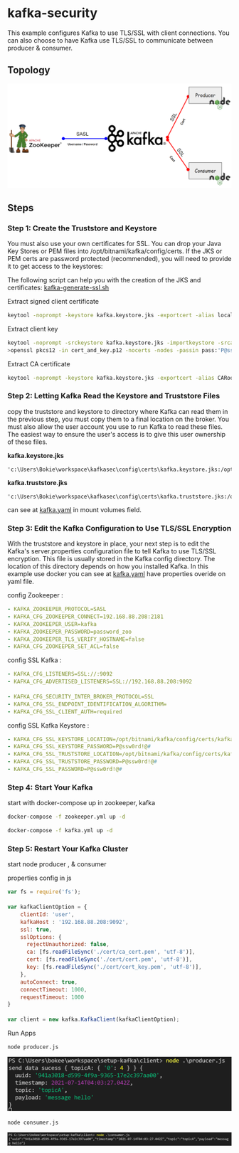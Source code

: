 # kafka-security
This example configures Kafka to use TLS/SSL with client connections. You can also choose to have Kafka use TLS/SSL to communicate between producer & consumer.

## Topology

<img src="./topology.png">

## Steps

### Step 1: Create the Truststore and Keystore

You must also use your own certificates for SSL. You can drop your Java Key Stores or PEM files into /opt/bitnami/kafka/config/certs. If the JKS or PEM certs are password protected (recommended), you will need to provide it to get access to the keystores:


The following script can help you with the creation of the JKS and certificates:
<a href="./cert/kafka-generate-ssl.sh">kafka-generate-ssl.sh</a>

Extract signed client certificate
```sh
keytool -noprompt -keystore kafka.keystore.jks -exportcert -alias localhost -rfc -storepass 'P@ssw0rd!@#' -file cert.pem
```

Extract client key
```sh
keytool -noprompt -srckeystore kafka.keystore.jks -importkeystore -srcalias localhost -destkeystore cert_and_key.p12 -deststoretype PKCS12 -srcstorepass 'P@ssw0rd!@#' -storepass 'P@ssw0rd!@#'
>openssl pkcs12 -in cert_and_key.p12 -nocerts -nodes -passin pass:'P@ssw0rd!@#' -out cert_key.pem
```

Extract CA certificate
```sh
keytool -noprompt -keystore kafka.keystore.jks -exportcert -alias CARoot -rfc -file ca_cert.pem -storepass 'P@ssw0rd!@#'
```

### Step 2: Letting Kafka Read the Keystore and Truststore Files

copy the truststore and keystore to directory where Kafka can read them in the previous step, you must copy them to a final location on the broker. You must also allow the user account you use to run Kafka to read these files. The easiest way to ensure the user's access is to give this user ownership of these files.

<b>kafka.keystore.jks</b>
```
'c:\Users\Bokie\workspace\kafkasec\config\certs\kafka.keystore.jks:/opt/bitnami/kafka/config/certs/kafka.keystore.jks:ro'
```
<b>kafka.truststore.jks</b>
```
'c:\Users\Bokie\workspace\kafkasec\config\certs\kafka.truststore.jks:/opt/bitnami/kafka/config/certs/kafka.truststore.jks:ro'
```
can see at <a href=".\compose\kafka.yaml">kafka.yaml</a> in mount volumes field.

### Step 3: Edit the Kafka Configuration to Use TLS/SSL Encryption

With the truststore and keystore in place, your next step is to edit the Kafka's server.properties configuration file to tell Kafka to use TLS/SSL encryption. This file is usually stored in the Kafka config directory. The location of this directory depends on how you installed Kafka. In this example use docker you can see at <a href=".\compose\kafka.yaml">kafka.yaml</a> have properties overide on yaml file.

config Zookeeper : 
```yaml
- KAFKA_ZOOKEEPER_PROTOCOL=SASL
- KAFKA_CFG_ZOOKEEPER_CONNECT=192.168.88.208:2181
- KAFKA_ZOOKEEPER_USER=kafka
- KAFKA_ZOOKEEPER_PASSWORD=password_zoo
- KAFKA_ZOOKEEPER_TLS_VERIFY_HOSTNAME=false
- KAFKA_CFG_ZOOKEEPER_SET_ACL=false
```

config SSL Kafka :

```yaml
- KAFKA_CFG_LISTENERS=SSL://:9092
- KAFKA_CFG_ADVERTISED_LISTENERS=SSL://192.168.88.208:9092

- KAFKA_CFG_SECURITY_INTER_BROKER_PROTOCOL=SSL
- KAFKA_CFG_SSL_ENDPOINT_IDENTIFICATION_ALGORITHM=
- KAFKA_CFG_SSL_CLIENT_AUTH=required
```

config SSL Kafka Keystore :

```yaml
- KAFKA_CFG_SSL_KEYSTORE_LOCATION=/opt/bitnami/kafka/config/certs/kafka.keystore.jks
- KAFKA_CFG_SSL_KEYSTORE_PASSWORD=P@ssw0rd!@#
- KAFKA_CFG_SSL_TRUSTSTORE_LOCATION=/opt/bitnami/kafka/config/certs/kafka.truststore.jks
- KAFKA_CFG_SSL_TRUSTSTORE_PASSWORD=P@ssw0rd!@#
- KAFKA_CFG_SSL_PASSWORD=P@ssw0rd!@#
```

### Step 4: Start Your Kafka

start with docker-compose up in zookeeper, kafka

```sh
docker-compose -f zookeeper.yml up -d
```

```sh
docker-compose -f kafka.yml up -d
```

### Step 5: Restart Your Kafka Cluster

start node producer , & consumer

properties config in js
```js
var fs = require('fs');

var kafkaClientOption = {
    clientId: 'user',
    kafkaHost : '192.168.88.208:9092',
    ssl: true,
    sslOptions: {
      rejectUnauthorized: false,
      ca: [fs.readFileSync('./cert/ca_cert.pem', 'utf-8')],
      cert: [fs.readFileSync('./cert/cert.pem', 'utf-8')],
      key: [fs.readFileSync('./cert/cert_key.pem', 'utf-8')],
    },
    autoConnect: true,
    connectTimeout: 1000,
    requestTimeout: 1000
}
  
var client = new kafka.KafkaClient(kafkaClientOption);
```

Run Apps

```sh
node producer.js
```

<img src="./client/producer.png">

```sh
node consumer.js
```

<img src="./client/consumer.png">
